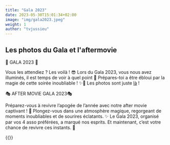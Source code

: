 ```yaml
---
title: "Gala 2023"
date: 2023-05-30T15:01:34+02:00
image: "img/gala2023.jpeg"
weight: 1
author: "tvjussieu"
---
```


## Les photos du Gala et l'aftermovie


📸 GALA 2023 📸

Vous les attendiez ? Les voilà ! 😎
Lors du Gala 2023, vous nous avez illuminés, il est temps de voir à quel point 🤩
Prépares-toi a être ébloui par la magie de cette soirée inoubliable ! ✨🎉 Les photos sont juste [là](https://www.facebook.com/media/set/?set=a.1169192967314181&type=3 "photos gala") ! 


🎭 AFTER MOVIE GALA 2023🎭

Préparez-vous à revivre l’apogée de l’année avec notre after movie captivant ! 🕺
Plongez-vous dans une atmosphère magique, regorgeant de moments inoubliables et de sourires éclatants. ✨
Le Gala 2023, organisé par vos 4 asso préférées, a marqué nos esprits. Et maintenant, c’est votre chance de revivre ces instants. 🥳

{{<youtube Blmkat7X9BE>}}